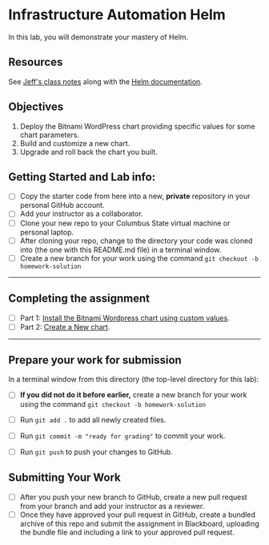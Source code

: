 # Infrastructure Automation Helm

In this lab, you will demonstrate your mastery of Helm.

## Resources

See [Jeff's class notes](https://github.com/jeff-anderson-cscc/intro-to-helm) along with the [Helm  documentation](https://helm.sh/docs/).

## Objectives

1. Deploy the Bitnami WordPress chart providing specific values for some chart parameters.
1. Build and customize a new chart.
1. Upgrade and roll back the chart you built.


## Getting Started and Lab info:

- [ ] Copy the starter code from here into a new, __private__ repository in your personal GitHub account. 
- [ ] Add your instructor as a collaborator.
- [ ] Clone your new repo to your Columbus State virtual machine or personal laptop.
- [ ] After cloning your repo, change to the directory your code was cloned into (the one with this README.md file) in a terminal window.
- [ ] Create a new branch for your work using the command `git checkout -b homework-solution`

---

## Completing the assignment

- [ ] Part 1: [Install the Bitnami Wordpress chart using custom values](./wordpress/README.md).
- [ ] Part 2: [Create a New chart](./create-chart/README.md).

---

## Prepare your work for submission

In a terminal window from this directory (the top-level directory for this lab):
- [ ] __If you did not do it before earlier,__ create a new branch for your work using the command `git checkout -b homework-solution`
- [ ] Run `git add .` to add all newly created files.
- [ ] Run `git commit -m "ready for grading"` to commit your work.
- [ ] Run `git push` to push your changes to GitHub.


## Submitting Your Work

- [ ] After you push your new branch to GitHub, create a new pull request from your branch and add your instructor as a reviewer. 
- [ ] Once they have approved your pull request in GitHub, create a bundled archive of this repo and submit the assignment in Blackboard, uploading the bundle file and including a link to your approved pull request.
